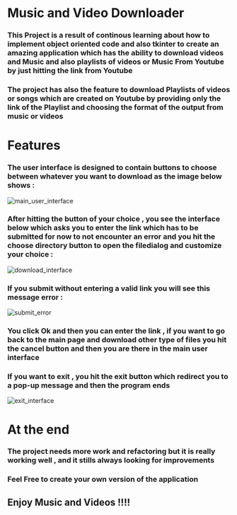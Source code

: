 # Music and Video Downloader
### This Project is a result of continous learning about how to implement object oriented code and also tkinter to create an amazing application which has the ability to download videos and Music and also playlists of videos or Music From Youtube by just hitting the link from Youtube
### The project has also the feature to download Playlists of videos or songs which are created on Youtube by providing only the link of the Playlist and choosing the format of the output from music or videos 

# Features
### The user interface is designed to contain buttons to choose between whatever you want to download as the image below shows :
![main_user_interface](https://user-images.githubusercontent.com/76720983/201758675-28fbcd5d-1347-4178-b184-14820b9db68d.png)

### After hitting the button of your choice , you see the interface below which asks you to enter the link which has to be submitted for now to not encounter an error and you hit the choose directory button to open the filedialog and customize your choice :
![download_interface](https://user-images.githubusercontent.com/76720983/201759082-5ca06598-26d9-4c84-9395-6dfb825f58b5.png)

### If you submit without entering a valid link you will see this message error : 
![submit_error](https://user-images.githubusercontent.com/76720983/201759170-62d065b8-bd2b-499f-992e-490986a4f21f.png)
### You click Ok and then you can enter the link , if you want to go back to the main page and download other type of files you hit the cancel button and then you are there in the main user interface 

### If you want to exit , you hit the exit button which redirect you to a pop-up message and then the program ends 
![exit_interface](https://user-images.githubusercontent.com/76720983/201759279-c6bdd370-1720-467a-aa88-9c6d8835dbd5.png)


# At the end 
### The project needs more work and refactoring but it is really working well , and it stills always looking for improvements
### Feel Free to create your own version of the application
## Enjoy Music and Videos !!!!
